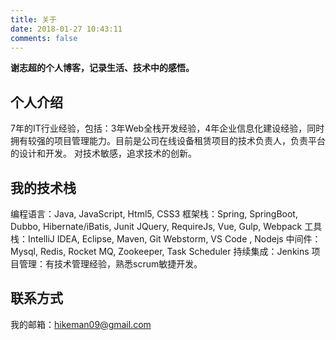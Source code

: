 ```yaml
---
title: 关于
date: 2018-01-27 10:43:11
comments: false
---
```

**谢志超的个人博客，记录生活、技术中的感悟。**

## 个人介绍
7年的IT行业经验，包括：3年Web全栈开发经验，4年企业信息化建设经验，同时拥有较强的项目管理能力。目前是公司在线设备租赁项目的技术负责人，负责平台的设计和开发。
对技术敏感，追求技术的创新。
 
## 我的技术栈
编程语言：Java, JavaScript, Html5, CSS3
框架栈：Spring, SpringBoot, Dubbo, Hibernate/iBatis, Junit 
        JQuery, RequireJs, Vue, Gulp, Webpack
工具栈：IntelliJ IDEA, Eclipse, Maven, Git
        Webstorm, VS Code , Nodejs
中间件：Mysql, Redis, Rocket MQ, Zookeeper, Task Scheduler
持续集成：Jenkins
项目管理：有技术管理经验，熟悉scrum敏捷开发。 

## 联系方式
我的邮箱：hikeman09@gmail.com

